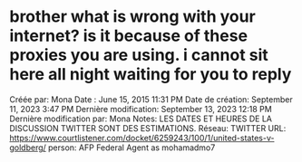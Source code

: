 # brother what is wrong with your internet? is it because of these proxies you are using. i cannot sit here all night waiting for you to reply

Créée par: Mona
Date : June 15, 2015 11:31 PM
Date de création: September 11, 2023 3:47 PM
Dernière modification: September 13, 2023 12:18 PM
Dernière modification par: Mona
Notes: LES DATES ET HEURES DE LA DISCUSSION TWITTER SONT DES ESTIMATIONS.
Réseau: TWITTER
URL: https://www.courtlistener.com/docket/6259243/100/1/united-states-v-goldberg/
person: AFP Federal Agent as mohamadmo7